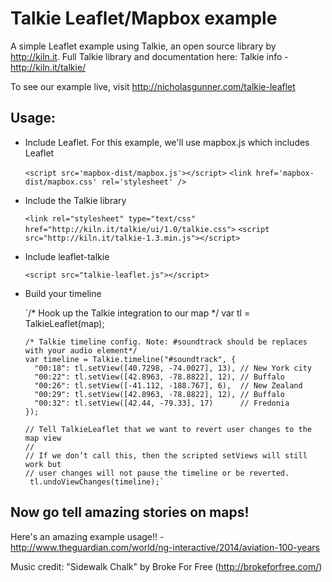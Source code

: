Talkie Leaflet/Mapbox example
===========

A simple Leaflet example using Talkie, an open source library by http://kiln.it. Full Talkie library and documentation here: Talkie info - http://kiln.it/talkie/

To see our example live, visit http://nicholasgunner.com/talkie-leaflet

## Usage:

* Include Leaflet. For this example, we'll use mapbox.js which includes Leaflet

	`<script src='mapbox-dist/mapbox.js'></script>`
	`<link href='mapbox-dist/mapbox.css' rel='stylesheet' />`

* Include the Talkie library

	`<link rel="stylesheet" type="text/css" href="http://kiln.it/talkie/ui/1.0/talkie.css">`
	`<script src="http://kiln.it/talkie-1.3.min.js"></script>`

* Include leaflet-talkie

	`<script src="talkie-leaflet.js"></script>`

* Build your timeline

	`/* Hook up the Talkie integration to our map */
      	var tl = TalkieLeaflet(map);

      /* Talkie timeline config. Note: #soundtrack should be replaces with your audio element*/
      var timeline = Talkie.timeline("#soundtrack", {
        "00:18": tl.setView([40.7298, -74.0027], 13), // New York city
        "00:22": tl.setView([42.8963, -78.8822], 12), // Buffalo
        "00:26": tl.setView([-41.112, -188.767], 6),  // New Zealand
        "00:29": tl.setView([42.8963, -78.8822], 12), // Buffalo
        "00:32": tl.setView([42.44, -79.33], 17)      // Fredonia
      });

      // Tell TalkieLeaflet that we want to revert user changes to the map view
      //
      // If we don’t call this, then the scripted setViews will still work but
      // user changes will not pause the timeline or be reverted.
       tl.undoViewChanges(timeline);`

## Now go tell amazing stories on maps!

Here's an amazing example usage!! - http://www.theguardian.com/world/ng-interactive/2014/aviation-100-years

Music credit: "Sidewalk Chalk" by Broke For Free (http://brokeforfree.com/)
